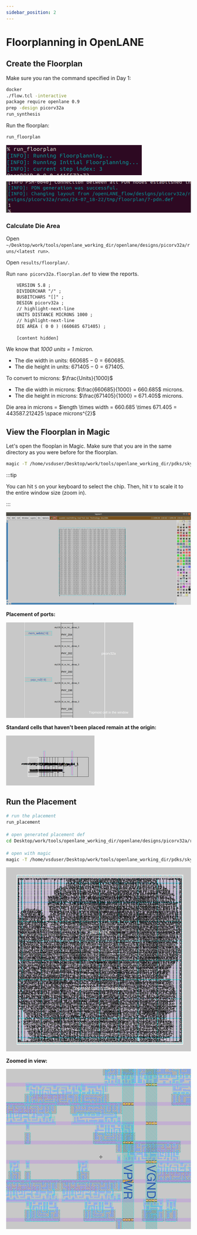 ```yaml
---
sidebar_position: 2
---
```


# Floorplanning in OpenLANE

## Create the Floorplan

Make sure you ran the command specified in Day 1:

```bash showLineNumbers title="vsduser@vsdsquadron: ~/Desktop/work/tools/openlane_working_dir/openlane"
docker
./flow.tcl -interactive
package require openlane 0.9
prep -design picorv32a
run_synthesis
```

Run the floorplan:

```bash showLineNumbers title="vsduser@vsdsquadron: ~/Desktop/work/tools/openlane_working_dir/openlane"
run_floorplan
```

![Core and die diagram](./Floorplanning-Openlane-Images/run-floorplan.png)

![Core and die diagram](./Floorplanning-Openlane-Images/run-floorplan-done.png)

### Calculate Die Area

Open `~/Desktop/work/tools/openlane_working_dir/openlane/designs/picorv32a/runs/<latest run>`.

Open `results/floorplan/`.

Run `nano picorv32a.floorplan.def` to view the reports.

```title="picorv32a.floorplan.def"
    VERSION 5.8 ;
    DIVIDERCHAR "/" ;
    BUSBITCHARS "[]" ;
    DESIGN picorv32a ;
    // highlight-next-line
    UNITS DISTANCE MICRONS 1000 ;
    // highlight-next-line
    DIE AREA ( 0 0 ) (660685 671405) ;

    [content hidden]
```

We know that *1000 units = 1 micron.*

* The die width in units: $660685 - 0 = 660685$.
* The die height in units: $671405 - 0 = 671405$.

To convert to microns: $\frac{Units}{1000}$

* The die width in microns: $\frac{660685}{1000} = 660.685$ microns.
* The die height in microns: $\frac{671405}{1000} = 671.405$ microns.

Die area in microns = $length \times width = 660.685 \times 671.405 = 443587.212425 \space microns^{2}$

## View the Floorplan in Magic

Let's open the flooplan in Magic. Make sure that you are in the same directory as you were before for the floorplan.

```bash showLineNumbers title="vsduser@vsdsquadron: ~/Desktop/work/tools/openlane_working_dir/openlane"
magic -T /home/vsduser/Desktop/work/tools/openlane_working_dir/pdks/sky130A/libs.tech/magic/sky130A.tech lef read ../../tmp/merged.lef def read picorv32a.floorplan.def &
```

:::tip

You can hit `S` on your keyboard to select the chip. Then, hit `V` to scale it to the entire window size (zoom in).

:::

![Screenshot of floorplan in magic](./Floorplanning-Openlane-Images/magic.png)

**Placement of ports:**

![Port placement](./Floorplanning-Openlane-Images/placement.png)

**Standard cells that haven't been placed remain at the origin:**

![Standard cells at origin](./Floorplanning-Openlane-Images/origin.png)

## Run the Placement

```bash showLineNumbers title="vsduser@vsdsquadron: ~/Desktop/work/tools/openlane_working_dir/openlane"
# run the placement
run_placement

# open generated placement def
cd Desktop/work/tools/openlane_working_dir/openlane/designs/picorv32a/runs/{date}/results/placement/

# open with magic
magic -T /home/vsduser/Desktop/work/tools/openlane_working_dir/pdks/sky130A/libs.tech/magic/sky130A.tech lef read ../../tmp/merged.lef def read picorv32a.placement.def &
```

![Placement in magic](Floorplanning-Openlane-Images/placement-magic.png)

**Zoomed in view:**

![Zoomed in placement](Floorplanning-Openlane-Images/placement-magic-zoom.png)
